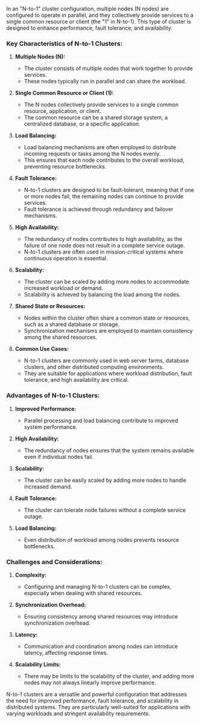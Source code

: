 In an "N-to-1" cluster configuration, multiple nodes (N nodes) are configured to operate in parallel, and they collectively provide services to a single common resource or client (the "1" in N-to-1). This type of cluster is designed to enhance performance, fault tolerance, and availability.

### Key Characteristics of N-to-1 Clusters:

1. **Multiple Nodes (N):**
   - The cluster consists of multiple nodes that work together to provide services.
   - These nodes typically run in parallel and can share the workload.

2. **Single Common Resource or Client (1):**
   - The N nodes collectively provide services to a single common resource, application, or client.
   - The common resource can be a shared storage system, a centralized database, or a specific application.

3. **Load Balancing:**
   - Load balancing mechanisms are often employed to distribute incoming requests or tasks among the N nodes evenly.
   - This ensures that each node contributes to the overall workload, preventing resource bottlenecks.

4. **Fault Tolerance:**
   - N-to-1 clusters are designed to be fault-tolerant, meaning that if one or more nodes fail, the remaining nodes can continue to provide services.
   - Fault tolerance is achieved through redundancy and failover mechanisms.

5. **High Availability:**
   - The redundancy of nodes contributes to high availability, as the failure of one node does not result in a complete service outage.
   - N-to-1 clusters are often used in mission-critical systems where continuous operation is essential.

6. **Scalability:**
   - The cluster can be scaled by adding more nodes to accommodate increased workload or demand.
   - Scalability is achieved by balancing the load among the nodes.

7. **Shared State or Resources:**
   - Nodes within the cluster often share a common state or resources, such as a shared database or storage.
   - Synchronization mechanisms are employed to maintain consistency among the shared resources.

8. **Common Use Cases:**
   - N-to-1 clusters are commonly used in web server farms, database clusters, and other distributed computing environments.
   - They are suitable for applications where workload distribution, fault tolerance, and high availability are critical.

### Advantages of N-to-1 Clusters:

1. **Improved Performance:**
   - Parallel processing and load balancing contribute to improved system performance.

2. **High Availability:**
   - The redundancy of nodes ensures that the system remains available even if individual nodes fail.

3. **Scalability:**
   - The cluster can be easily scaled by adding more nodes to handle increased demand.

4. **Fault Tolerance:**
   - The cluster can tolerate node failures without a complete service outage.

5. **Load Balancing:**
   - Even distribution of workload among nodes prevents resource bottlenecks.

### Challenges and Considerations:

1. **Complexity:**
   - Configuring and managing N-to-1 clusters can be complex, especially when dealing with shared resources.

2. **Synchronization Overhead:**
   - Ensuring consistency among shared resources may introduce synchronization overhead.

3. **Latency:**
   - Communication and coordination among nodes can introduce latency, affecting response times.

4. **Scalability Limits:**
   - There may be limits to the scalability of the cluster, and adding more nodes may not always linearly improve performance.

N-to-1 clusters are a versatile and powerful configuration that addresses the need for improved performance, fault tolerance, and scalability in distributed systems. They are particularly well-suited for applications with varying workloads and stringent availability requirements.
